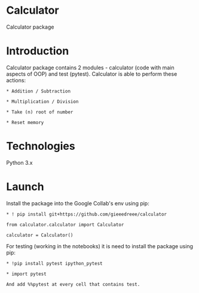# Calculator
Calculator package
# Introduction
Calculator package contains 2 modules - calculator (code with main aspects of OOP) and test (pytest).
    Calculator is able to perform these actions:
    
    * Addition / Subtraction
    
    * Multiplication / Division
    
    * Take (n) root of number
    
    * Reset memory
    
 # Technologies
 Python 3.x
 
 # Launch
 Install the package into the Google Collab's env using pip:
 
    * ! pip install git+https://github.com/gieeedreee/calculator

    from calculator.calculator import Calculator

    calculator = Calculator()

For testing (working in the notebooks) it is need to install the package using pip:

    * !pip install pytest ipython_pytest

    * import pytest

    And add %%pytest at every cell that contains test.
    
